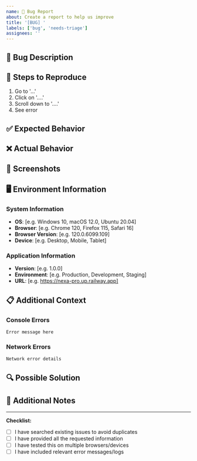 ```yaml
---
name: 🐛 Bug Report
about: Create a report to help us improve
title: '[BUG] '
labels: ['bug', 'needs-triage']
assignees: ''
---
```


## 🐛 Bug Description
<!-- A clear and concise description of what the bug is -->

## 🔄 Steps to Reproduce
<!-- Steps to reproduce the behavior -->

1. Go to '...'
2. Click on '....'
3. Scroll down to '....'
4. See error

## ✅ Expected Behavior
<!-- A clear and concise description of what you expected to happen -->

## ❌ Actual Behavior
<!-- A clear and concise description of what actually happened -->

## 📸 Screenshots
<!-- If applicable, add screenshots to help explain your problem -->

## 🖥️ Environment Information

### System Information
- **OS**: [e.g. Windows 10, macOS 12.0, Ubuntu 20.04]
- **Browser**: [e.g. Chrome 120, Firefox 115, Safari 16]
- **Browser Version**: [e.g. 120.0.6099.109]
- **Device**: [e.g. Desktop, Mobile, Tablet]

### Application Information
- **Version**: [e.g. 1.0.0]
- **Environment**: [e.g. Production, Development, Staging]
- **URL**: [e.g. https://nexa-pro.up.railway.app]

## 📋 Additional Context
<!-- Add any other context about the problem here -->

### Console Errors
<!-- If applicable, paste any console errors here -->
```
Error message here
```

### Network Errors
<!-- If applicable, paste any network errors here -->
```
Network error details
```

## 🔍 Possible Solution
<!-- If you have suggestions on a fix for the bug -->

## 📝 Additional Notes
<!-- Any other information that might be relevant -->

---

**Checklist:**
- [ ] I have searched existing issues to avoid duplicates
- [ ] I have provided all the requested information
- [ ] I have tested this on multiple browsers/devices
- [ ] I have included relevant error messages/logs 